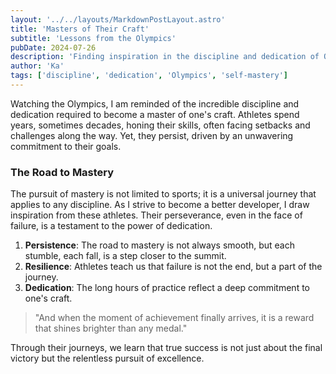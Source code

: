 ```yaml
---
layout: '../../layouts/MarkdownPostLayout.astro'
title: 'Masters of Their Craft'
subtitle: 'Lessons from the Olympics'
pubDate: 2024-07-26
description: 'Finding inspiration in the discipline and dedication of Olympic athletes.'
author: 'Ka'
tags: ['discipline', 'dedication', 'Olympics', 'self-mastery']
---
```


Watching the Olympics, I am reminded of the incredible discipline and dedication required to become a master of one's craft. Athletes spend years, sometimes decades, honing their skills, often facing setbacks and challenges along the way. Yet, they persist, driven by an unwavering commitment to their goals.

### The Road to Mastery

The pursuit of mastery is not limited to sports; it is a universal journey that applies to any discipline. As I strive to become a better developer, I draw inspiration from these athletes. Their perseverance, even in the face of failure, is a testament to the power of dedication.

1. **Persistence**: The road to mastery is not always smooth, but each stumble, each fall, is a step closer to the summit.
2. **Resilience**: Athletes teach us that failure is not the end, but a part of the journey.
3. **Dedication**: The long hours of practice reflect a deep commitment to one's craft.

> "And when the moment of achievement finally arrives, it is a reward that shines brighter than any medal."

Through their journeys, we learn that true success is not just about the final victory but the relentless pursuit of excellence.
